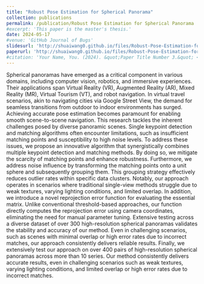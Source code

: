 ```yaml
---
title: "Robust Pose Estimation for Spherical Panorama"
collection: publications
permalink: /publication/Robust Pose Estimation for Spherical Panorama
#excerpt: 'This paper is the master's thesis.'
date: 2024-05-17
#venue: 'GitHub Journal of Bugs'
slidesurl: 'http://shuaiwang0.github.io/files/Robust-Pose-Estimation-for-Spherical-panorama-slides.pdf'
paperurl: 'http://shuaiwang0.github.io/files/Robust-Pose-Estimation-for-Spherical-panorama.pdf'
#citation: 'Your Name, You. (2024). &quot;Paper Title Number 3.&quot; <i>GitHub Journal of Bugs</i>. 1(3).'
---
```


Spherical panoramas have emerged as a critical component in various domains, including computer vision, robotics, and immersive experiences. Their applications span Virtual Reality (VR), Augmented Reality (AR), Mixed Reality (MR), Virtual Tourism (VT), and robot navigation. In virtual travel scenarios, akin to navigating cities via Google Street View, the demand for seamless transitions from outdoor to indoor environments has surged. Achieving accurate pose estimation becomes paramount for enabling smooth scene-to-scene navigation.
This research tackles the inherent challenges posed by diverse panoramic scenes. Single keypoint detection and matching algorithms often encounter limitations, such as insufficient matching points and susceptibility to high noise levels. To address these issues, we propose an innovative algorithm that synergistically combines multiple keypoint detection and matching methods. By doing so, we mitigate the scarcity of matching points and enhance robustness.
Furthermore, we address noise influence by transforming the matching points onto a unit sphere and subsequently grouping them. This grouping strategy effectively reduces outlier rates within specific data clusters. Notably, our approach operates in scenarios where traditional single-view methods struggle due to weak textures, varying lighting conditions, and limited overlap.
In addition, we introduce a novel reprojection error function for evaluating the essential matrix. Unlike conventional threshold-based approaches, our function directly computes the reprojection error using camera coordinates, eliminating the need for manual parameter tuning.
Extensive testing across a diverse dataset of over 300 high-resolution spherical panoramas validates the stability and accuracy of our method. Even in challenging scenarios, such as scenes with minimal overlap or high error rates due to incorrect matches, our approach consistently delivers reliable results.
Finally, we extensively test our approach on over 400 pairs of high-resolution spherical panoramas across more than 10 series. Our method consistently delivers accurate results, even in challenging scenarios such as weak textures, varying lighting conditions, and limited overlap or high error rates due to incorrect matches.

